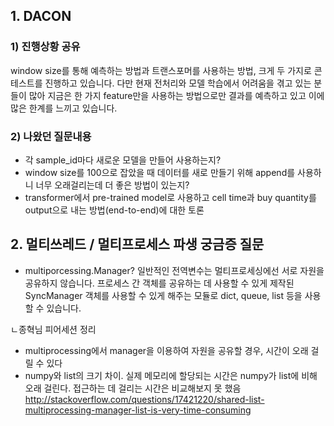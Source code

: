 ## 1. DACON 
###  1) 진행상황 공유
window size를 통해 예측하는 방법과 트랜스포머를 사용하는 방법, 크게 두 가지로 콘테스트를 진행하고 있습니다. 다만 현재 전처리와 모델 학습에서 어려움을 겪고 있는 분들이 많아 지금은 한 가지 feature만을 사용하는 방법으로만 결과를 예측하고 있고 이에 많은 한계를 느끼고 있습니다.
###  2) 나왔던 질문내용 
- 각 sample_id마다 새로운 모델을 만들어 사용하는지?
- window size를 100으로 잡았을 때 데이터를 새로 만들기 위해 append를 사용하니 너무 오래걸리는데 더 좋은 방법이 있는지?
- transformer에서 pre-trained model로 사용하고 cell time과 buy quantity를 output으로 내는 방법(end-to-end)에 대한 토론
## 2. 멀티쓰레드 / 멀티프로세스 파생 궁금증 질문
- multiporcessing.Manager? 
일반적인 전역변수는 멀티프로세싱에선 서로 자원을 공유하지 않습니다. 프로세스 간 객체를 공유하는 데 사용할 수 있게 제작된 SyncManager 객체를 사용할 수 있게 해주는 모듈로 dict, queue, list 등을 사용할 수 있습니다.

ㄴ종혁님 피어세션 정리


- multiprocessing에서 manager을 이용하여 자원을 공유할 경우, 시간이 오래 걸릴 수 있다
- numpy와 list의 크기 차이. 실제 메모리에 할당되는 시간은 numpy가 list에 비해 오래 걸린다. 접근하는 데 걸리는 시간은 비교해보지 못 했음
http://stackoverflow.com/questions/17421220/shared-list-multiprocessing-manager-list-is-very-time-consuming
